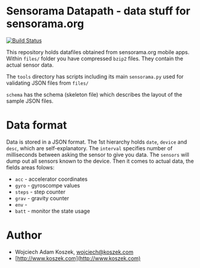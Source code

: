 # Sensorama Datapath - data stuff for sensorama.org

[![Build Status](https://travis-ci.org/wkoszek/sensorama-datapath.svg?branch=master)](https://travis-ci.org/wkoszek/sensorama-datapath)

This repository holds datafiles obtained from sensorama.org mobile apps.
Within `files/` folder you have compressed `bzip2` files. They contain the
actual sensor data.

The `tools` directory has scripts including its main `sensorama.py` used for
validating JSON files from `files/`

`schema` has the schema (skeleton file) which describes the layout of the
sample JSON files.

# Data format

Data is stored in a JSON format. The 1st hierarchy holds `date`, `device`
and `desc`, which are self-explanatory. The `interval` specifies number of
milliseconds between asking the sensor to give you data. The `sensors` will
dump out all sensors known to the device. Then it comes to actual data, the
fields areas folows:

- `acc` - accelerator coordinates
- `gyro` - gyroscompe values
- `steps` - step counter
- `grav` - gravity counter
- `env` -
- `batt` - monitor the state usage


# Author

- Wojciech Adam Koszek, [wojciech@koszek.com](mailto:wojciech@koszek.com)
- [http://www.koszek.com](http://www.koszek.com)
